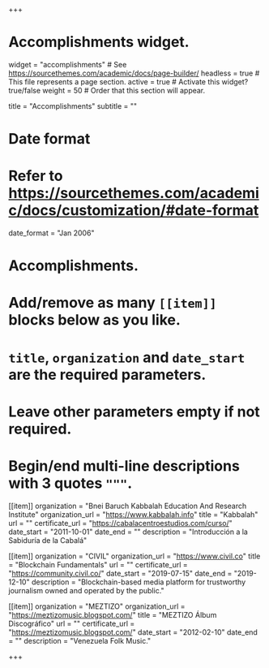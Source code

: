 +++
# Accomplishments widget.
widget = "accomplishments"  # See https://sourcethemes.com/academic/docs/page-builder/
headless = true  # This file represents a page section.
active = true  # Activate this widget? true/false
weight = 50  # Order that this section will appear.

title = "Accomplish&shy;ments"
subtitle = ""

# Date format
#   Refer to https://sourcethemes.com/academic/docs/customization/#date-format
date_format = "Jan 2006"

# Accomplishments.
#   Add/remove as many `[[item]]` blocks below as you like.
#   `title`, `organization` and `date_start` are the required parameters.
#   Leave other parameters empty if not required.
#   Begin/end multi-line descriptions with 3 quotes `"""`.

[[item]]
  organization = "Bnei Baruch Kabbalah Education And Research Institute"
  organization_url = "https://www.kabbalah.info"
  title = "Kabbalah"
  url = ""
  certificate_url = "https://cabalacentroestudios.com/curso/"
  date_start = "2011-10-01"
  date_end = ""
  description = "Introducción a la Sabiduría de la Cabalá"

[[item]]
  organization = "CIVIL"
  organization_url = "https://www.civil.co"
  title = "Blockchain Fundamentals"
  url = ""
  certificate_url = "https://community.civil.co/"
  date_start = "2019-07-15"
  date_end = "2019-12-10"
  description = "Blockchain-based media platform for trustworthy journalism owned and operated by the public."
  
[[item]]
  organization = "MEZTIZO"
  organization_url = "https://meztizomusic.blogspot.com/"
  title = "MEZTIZO Álbum Discográfico"
  url = ""
  certificate_url = "https://meztizomusic.blogspot.com/"
  date_start = "2012-02-10"
  date_end = ""
  description = "Venezuela Folk Music."

+++
